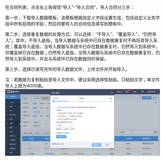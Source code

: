 在合同列表，点击右上角按钮“导入”-“导入合同”，导入合同分三步：

第一步，下载导入数据模板，该模板根据自定义字段设置生成，包括自定义业务字段中所有启用的字段；然后将要导入的合同信息填写到模板中。

第二步，选择重复数据的处理方式，可以选择：“不导入”、“覆盖导入”、“仍然导入”。其中，不导入是指，当导入数据与系统中已存在数据重复时不再将其导入系统；覆盖导入是指，当导入数据与系统中已存在数据重复时，仍然导入到系统中，并覆盖掉已存在数据；仍然导入是指，当导入数据与系统中已存在数据重复时，仍然导入到系统中，并且与系统中已存在数据同时保留。

第三步，选择已填写完毕的导入数据文件，上传文件并开始导入。

注：若数据为复制粘贴至导入文件中，建议采用选择性粘贴，只粘贴文字；单文件导入上限为4000条。![](/assets/76)

